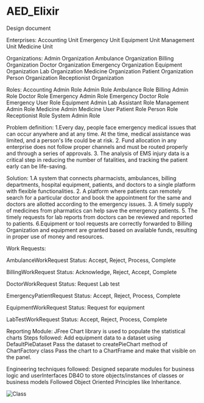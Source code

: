 # AED_Elixir

Design document

Enterprises:
Accounting Unit
Emergency Unit
Equipment Unit
Management Unit
Medicine Unit

Organizations:
Admin Organization
Ambulance Organization
Billing Organization
Doctor Organization
Emergency Organization
Equipment Organization
Lab Organization
Medicine Organization
Patient Organization
Person Organization
Receptionist Organization

Roles:
Accounting Admin Role
Admin Role
Ambulance Role
Billing Admin Role
Doctor Role
Emergency Admin Role
Emergency Doctor Role
Emergency User Role
Equipment Admin
Lab Assistant Role
Management Admin Role
Medicine Admin
Medicine User
Patient Role
Person Role
Receptionist Role
System Admin Role

Problem definition:
1.Every day, people face emergency medical issues that can occur anywhere and at any time. At the time, medical assistance was limited, and a person's life could be at risk.
2.  Fund allocation in any enterprise does not follow proper channels and must be routed properly and through a series of approvals.
3. The analysis of EMS injury data is a critical step in reducing the number of fatalities, and tracking the patient early can be life-saving.

Solution:
1.A system that connects pharmacists, ambulances, billing departments, hospital equipment, patients, and doctors to a single platform with flexible functionalities.
2. A platform where patients can remotely search for a particular doctor and book the appointment for the same and doctors are allotted according to the emergency issues.
3. A timely supply of medicines from pharmatics can help save the emergency patients.
5. The timely requests for lab reports from doctors can be reviewed and reported to patients.
6.Equipment or tool requests are correctly forwarded to Billing Organization and equipment are granted based on available funds, resulting in proper use of money and resources.

Work Requests:

AmbulanceWorkRequest
Status: Accept, Reject, Process, Complete 

BillingWorkRequest
Status: Acknowledge, Reject, Accept, Complete

DoctorWorkRequest
Status: Request Lab test

EmergencyPatientRequest
Status: Accept, Reject, Process, Complete 

EquipmentWorkRequest
Status: Request for equipment 

LabTestWorkRequest
Status: Accept, Reject, Process, Complete

Reporting Module:
JFree Chart library is used to populate the statistical charts
Steps followed:
Add equipment data to a dataset using DefaultPieDataset
Pass the dataset to createPieChart method of ChartFactory class
Pass the chart to a ChartFrame and make that visible on the panel. 

Engineering techniques followed:
Designed separate modules for business logic and userInterfaces
DB4O to store objects/instances of classes or business models 
Followed Object Oriented Principles like Inheritance.


![Class](https://user-images.githubusercontent.com/114260916/229664897-e149efa9-a400-4359-9616-449877f7c10b.png)

